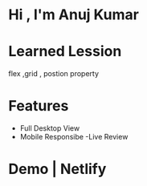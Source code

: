 # Hi , I'm Anuj Kumar

# Learned Lession

flex ,grid , postion property

# Features

- Full Desktop View
- Mobile Responsibe
  -Live Review

# Demo | Netlify
